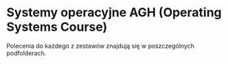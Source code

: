# Systemy operacyjne AGH (Operating Systems Course)
Polecenia do każdego z zestawów znajdują się w poszczególnych podfolderach.
